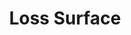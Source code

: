 ---
title: "Loss Surface"

categories: ['']

tags: ['Loss', 'Surface']

arabic: ['سطح الخطأ']

publishers: ['معجم مصطلحات التعلم الآلي والتعلم العميق وعلم البيانات']

types: "word"

slug: ""
---